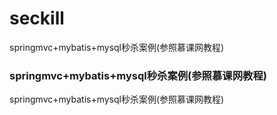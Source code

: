 # seckill
springmvc+mybatis+mysql秒杀案例(参照慕课网教程)
### springmvc+mybatis+mysql秒杀案例(参照慕课网教程)
springmvc+mybatis+mysql秒杀案例(参照慕课网教程)
